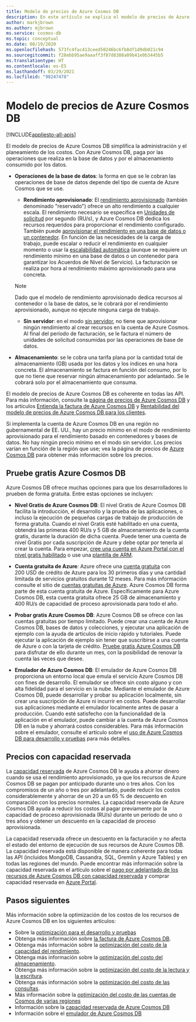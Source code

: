 ```yaml
---
title: Modelo de precios de Azure Cosmos DB
description: En este artículo se explica el modelo de precios de Azure Cosmos DB y cómo simplifica la administración y el planeamiento de los costos.
author: markjbrown
ms.author: mjbrown
ms.service: cosmos-db
ms.topic: conceptual
ms.date: 08/19/2020
ms.openlocfilehash: 573fc4fac413ceed50246bc6fb8df1d9db021c94
ms.sourcegitcommit: f28ebb95ae9aaaff3f87d8388a09b41e0b3445b5
ms.translationtype: HT
ms.contentlocale: es-ES
ms.lasthandoff: 03/29/2021
ms.locfileid: "98247478"
---
```

# <a name="pricing-model-in-azure-cosmos-db"></a>Modelo de precios de Azure Cosmos DB
[!INCLUDE[appliesto-all-apis](includes/appliesto-all-apis.md)]

El modelo de precios de Azure Cosmos DB simplifica la administración y el planeamiento de los costos. Con Azure Cosmos DB, paga por las operaciones que realiza en la base de datos y por el almacenamiento consumido por los datos.

- **Operaciones de la base de datos**: la forma en que se le cobran las operaciones de base de datos depende del tipo de cuenta de Azure Cosmos que se use.

  - **Rendimiento aprovisionado**: El [rendimiento aprovisionado](set-throughput.md) (también denominado "reservado") ofrece un alto rendimiento a cualquier escala. El rendimiento necesario se especifica en [Unidades de solicitud](request-units.md) por segundo (RU/s), y Azure Cosmos DB dedica los recursos requeridos para proporcionar el rendimiento configurado. También puede [aprovisionar el rendimiento en una base de datos o un contenedor](set-throughput.md). En función de las necesidades de la carga de trabajo, puede escalar o reducir el rendimiento en cualquier momento o usar la [escalabilidad automática](provision-throughput-autoscale.md) (aunque se requiere un rendimiento mínimo en una base de datos o un contenedor para garantizar los Acuerdos de Nivel de Servicio). La facturación se realiza por hora al rendimiento máximo aprovisionado para una concreta.

   > [!NOTE]
   > Dado que el modelo de rendimiento aprovisionado dedica recursos al contenedor o la base de datos, se le cobrará por el rendimiento aprovisionado, aunque no ejecute ninguna carga de trabajo.

  - **Sin servidor**: en el modo [sin servidor](serverless.md), no tiene que aprovisionar ningún rendimiento al crear recursos en la cuenta de Azure Cosmos. Al final del período de facturación, se le factura el número de unidades de solicitud consumidas por las operaciones de base de datos.

- **Almacenamiento**: se le cobra una tarifa plana por la cantidad total de almacenamiento (GB) usada por los datos y los índices en una hora concreta. El almacenamiento se factura en función del consumo, por lo que no tiene que reservar ningún almacenamiento por adelantado. Se le cobrará solo por el almacenamiento que consuma.

El modelo de precios de Azure Cosmos DB es coherente en todas las API. Para más información, consulte la [página de precios de Azure Cosmos DB](https://azure.microsoft.com/pricing/details/cosmos-db/) y los artículos [Entienda la factura de Azure Cosmos DB](understand-your-bill.md) y [Rentabilidad del modelo de precios de Azure Cosmos DB para los clientes](total-cost-ownership.md).

Si implementa la cuenta de Azure Cosmos DB en una región no gubernamental de EE. UU., hay un precio mínimo en el modo de rendimiento aprovisionado para el rendimiento basado en contenedores y bases de datos. No hay ningún precio mínimo en el modo sin servidor. Los precios varían en función de la región que use; vea la página de precios de [Azure Cosmos DB](https://azure.microsoft.com/pricing/details/cosmos-db/) para obtener más información sobre los precios.

## <a name="try-azure-cosmos-db-for-free"></a>Pruebe gratis Azure Cosmos DB

Azure Cosmos DB ofrece muchas opciones para que los desarrolladores lo prueben de forma gratuita. Entre estas opciones se incluyen:

* **Nivel Gratis de Azure Cosmos DB**: El nivel Gratis de Azure Cosmos DB facilita la introducción, el desarrollo y la prueba de las aplicaciones, o incluso la ejecución de pequeñas cargas de trabajo de producción de forma gratuita. Cuando el nivel Gratis esté habilitado en una cuenta, obtendrá las primeras 400 RU/s y 5 GB de almacenamiento de la cuenta gratis, durante la duración de dicha cuenta. Puede tener una cuenta de nivel Gratis por cada suscripción de Azure y debe optar por tenerla al crear la cuenta. Para empezar, [cree una cuenta en Azure Portal con el nivel gratis habilitado](create-cosmosdb-resources-portal.md) o use una [plantilla de ARM](./manage-with-templates.md#free-tier).

* **Cuenta gratuita de Azure**: Azure ofrece una [cuenta gratuita](https://azure.microsoft.com/free/) con 200 USD de crédito de Azure para los 30 primeros días y una cantidad limitada de servicios gratuitos durante 12 meses. Para más información consulte el sitio de [cuentas gratuitas de Azure](../cost-management-billing/manage/avoid-charges-free-account.md). Azure Cosmos DB forma parte de esta cuenta gratuita de Azure. Específicamente para Azure Cosmos DB, esta cuenta gratuita ofrece 25 GB de almacenamiento y 400 RU/s de capacidad de proceso aprovisionada para todo el año.

* **Probar gratis Azure Cosmos DB**: Azure Cosmos DB se ofrece con las cuentas gratuitas por tiempo limitado. Puede crear una cuenta de Azure Cosmos DB, bases de datos y colecciones, y ejecutar una aplicación de ejemplo con la ayuda de artículos de inicio rápido y tutoriales. Puede ejecutar la aplicación de ejemplo sin tener que suscribirse a una cuenta de Azure o con la tarjeta de crédito. [Pruebe gratis Azure Cosmos DB](https://azure.microsoft.com/try/cosmosdb/) para disfrutar de ello durante un mes, con la posibilidad de renovar la cuenta las veces que desee.

* **Emulador de Azure Cosmos DB**: El emulador de Azure Cosmos DB proporciona un entorno local que emula el servicio Azure Cosmos DB con fines de desarrollo. El emulador se ofrece sin costo alguno y con alta fidelidad para el servicio en la nube. Mediante el emulador de Azure Cosmos DB, puede desarrollar y probar su aplicación localmente, sin crear una suscripción de Azure ni incurrir en costos. Puede desarrollar sus aplicaciones mediante el emulador localmente antes de pasar a producción. Cuando esté satisfecho con la funcionalidad de la aplicación en el emulador, puede cambiar a la cuenta de Azure Cosmos DB en la nube y ahorrará costos considerables. Para más información sobre el emulador, consulte el artículo sobre el [uso de Azure Cosmos DB para desarrollo y pruebas](local-emulator.md) para más detalles.

## <a name="pricing-with-reserved-capacity"></a>Precios con capacidad reservada

La [capacidad reservada](cosmos-db-reserved-capacity.md) de Azure Cosmos DB le ayuda a ahorrar dinero cuando se usa el rendimiento aprovisionado, ya que los recursos de Azure Cosmos DB se pagan por anticipado durante uno o tres años. Con los compromisos de un año o tres por adelantado, puede reducir los costos considerablemente y ahorrar de un 20 a un 65 % de descuento en comparación con los precios normales. La capacidad reservada de Azure Cosmos DB ayuda a reducir los costos al pagar previamente por la capacidad de proceso aprovisionada (RU/s) durante un período de uno o tres años y obtener un descuento en la capacidad de proceso aprovisionada. 

La capacidad reservada ofrece un descuento en la facturación y no afecta el estado del entorno de ejecución de sus recursos de Azure Cosmos DB. La capacidad reservada está disponible de manera coherente para todas las API (incluidos MongoDB, Cassandra, SQL, Gremlin y Azure Tables) y en todas las regiones del mundo. Puede encontrar más información sobre la capacidad reservada en el artículo sobre el [pago por adelantado de los recursos de Azure Cosmos DB con capacidad reservada](cosmos-db-reserved-capacity.md) y comprar capacidad reservada en [Azure Portal](https://portal.azure.com/).

## <a name="next-steps"></a>Pasos siguientes

Más información sobre la optimización de los costos de los recursos de Azure Cosmos DB en los siguientes artículos:

* Sobre la [optimización para el desarrollo y pruebas](optimize-dev-test.md)
* Obtenga más información sobre [la factura de Azure Cosmos DB](understand-your-bill.md).
* Obtenga más información sobre la [optimización del costo de la capacidad del rendimiento](optimize-cost-throughput.md).
* Obtenga más información sobre la [optimización del costo del almacenamiento](optimize-cost-storage.md).
* Obtenga más información sobre la [optimización del costo de la lectura y la escritura](optimize-cost-reads-writes.md).
* Obtenga más información sobre la [optimización del costo de las consultas](./optimize-cost-reads-writes.md).
* Más información sobre la [optimización del costo de las cuentas de Cosmos de varias regiones](optimize-cost-regions.md)
* Información sobre la [capacidad reservada de Azure Cosmos DB](cosmos-db-reserved-capacity.md)
* Información sobre el [emulador de Azure Cosmos DB](local-emulator.md)